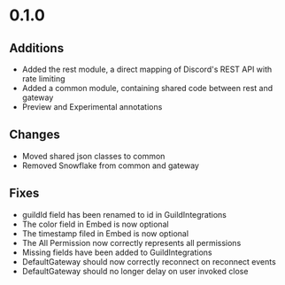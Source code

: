 # 0.1.0

## Additions

* Added the rest module, a direct mapping of Discord's REST API with rate limiting
* Added a common module, containing shared code between rest and gateway 
* Preview and Experimental annotations


## Changes

* Moved shared json classes to common
* Removed Snowflake from common and gateway

## Fixes

* guildId field has been renamed to id in GuildIntegrations
* The color field in Embed is now optional
* The timestamp filed in Embed is now optional
* The All Permission now correctly represents all permissions
* Missing fields have been added to GuildIntegrations
* DefaultGateway should now correctly reconnect on reconnect events
* DefaultGateway should no longer delay on user invoked close
